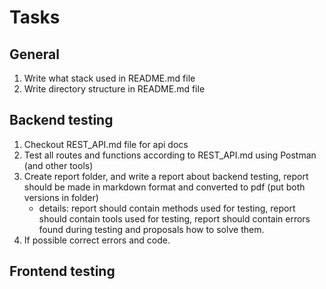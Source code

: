 # Tasks

## General
1. Write what stack used in README.md file
2. Write directory structure in README.md file

## Backend testing
1. Checkout REST_API.md file for api docs
2. Test all routes and functions according to REST_API.md using Postman (and other tools)
3. Create report folder, and write a report about backend testing, report should be made in markdown format and converted to pdf (put both versions in folder)
    - details: report should contain methods used for testing, report should contain tools used for testing, report should contain errors found during testing and proposals how to solve them.
4. If possible correct errors and code.

## Frontend testing
